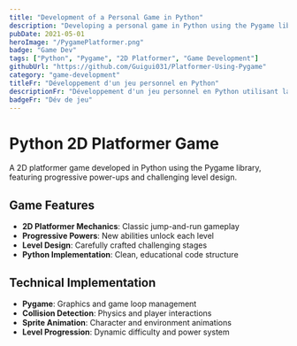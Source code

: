 ```yaml
---
title: "Development of a Personal Game in Python"
description: "Developing a personal game in Python using the Pygame library: a 2D platformer where players gain additional powers each level."
pubDate: 2021-05-01
heroImage: "/PygamePlatformer.png"
badge: "Game Dev"
tags: ["Python", "Pygame", "2D Platformer", "Game Development"]
githubUrl: "https://github.com/Guigui031/Platformer-Using-Pygame"
category: "game-development"
titleFr: "Développement d'un jeu personnel en Python"
descriptionFr: "Développement d'un jeu personnel en Python utilisant la bibliothèque Pygame : un jeu de plateforme 2D où les joueurs gagnent des pouvoirs supplémentaires à chaque niveau."
badgeFr: "Dév de jeu"
---
```


# Python 2D Platformer Game

A 2D platformer game developed in Python using the Pygame library, featuring progressive power-ups and challenging level design.

## Game Features

- **2D Platformer Mechanics**: Classic jump-and-run gameplay
- **Progressive Powers**: New abilities unlock each level
- **Level Design**: Carefully crafted challenging stages
- **Python Implementation**: Clean, educational code structure

## Technical Implementation

- **Pygame**: Graphics and game loop management
- **Collision Detection**: Physics and player interactions
- **Sprite Animation**: Character and environment animations
- **Level Progression**: Dynamic difficulty and power system